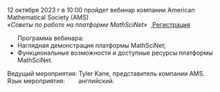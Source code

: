 <p>
12 октября 2023 г в 10:00 пройдет вебинар компании American Mathematical Society (AMS)
<br>
<i>«Советы по работе на платформе MathSciNet»</i> &nbsp;<a href="https://us06web.zoom.us/meeting/register/tZ0tce2qqjMpHNICmQQABSaOnO494FbxZN8R#/registration"> Регистрация </a>
</p>

<ul>
Программа вебинара:
<li> Наглядная демонстрация платформы MathSciNet;
<li> Функциональные возможности и доступные ресурсы платформы MathSciNet.
</ul>

Ведущий мероприятия: Tyler Kane, представитель компании AMS.
<br>
Язык мероприятия:   &nbsp;&nbsp;&nbsp;&nbsp;&nbsp;&nbsp; английский.
